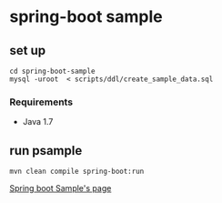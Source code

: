 spring-boot sample
====

## set up
```
cd spring-boot-sample
mysql -uroot  < scripts/ddl/create_sample_data.sql 
```
### Requirements
* Java 1.7

## run psample
```
mvn clean compile spring-boot:run
```

[Spring boot Sample's page](http://pnsk.github.io/spring-boot-sample)

 

